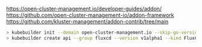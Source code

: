 https://open-cluster-management.io/developer-guides/addon/
https://github.com/open-cluster-management-io/addon-framework
https://github.com/kluster-management/addon-contrib/tree/main


```bash
> kubebuilder init --domain open-cluster-management.io --skip-go-version-check
> kubebuilder create api --group fluxcd --version v1alpha1 --kind FluxCDConfig
```
